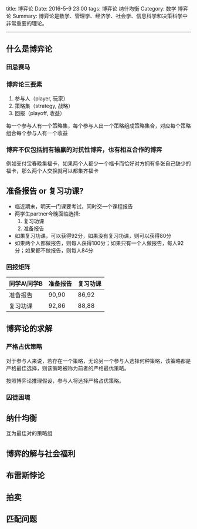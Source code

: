 ﻿title: 博弈论
Date: 2016-5-9 23:00
tags: 博弈论 纳什均衡
Category: 数学 博弈论
Summary: 博弈论是数学、管理学、经济学、社会学、信息科学和决策科学中非常重要的理论。

---

## 什么是博弈论

### 田忌赛马

### 博弈论三要素

 1. 参与人（player, 玩家）
 2. 策略集（strategy, 战略）
 3. 回报（playoff, 收益）

每一个参与人有一个策略集，每个参与人出一个策略组成策略集合，对应每个策略组合每个参与人有一个收益

### 博弈不仅包括拥有输赢的对抗性博弈，也有相互合作的博弈

例如支付宝春晚集福卡，如果两个人都少一个福卡而恰好对方拥有多张自己缺少的福卡，那么两个人交换就可以都集齐福卡

## 准备报告 or 复习功课?

 - 临近期末，明天一门课要考试，同时交一个课程报告
 - 两学生partner今晚面临选择:
     1. 复习功课
     2. 准备报告
 - 如果复习功课，可以获得92分，如果没有复习功课，则可以获得80分
 - 如果两个人都做报告，则每人获得100分；如果只有一个人做报告，每人92分；如果都不做报告，则每人84分


### 回报矩阵
|同学A\同学B  | 准备报告 | 复习功课|
|-------------|----------|---------|
|准备报告     |  90,90   |  86,92  |
|复习功课     |  92,86   |  88,88  |

## 博弈论的求解

### 严格占优策略

对于参与人来说，若存在一个策略，无论另一个参与人选择何种策略，该策略都是严格最佳选择，则该策略被称为前者的严格最优策略。

按照博弈论推理假设，参与人将选择严格占优策略。

### 囚徒困境

## 纳什均衡

互为最佳对的策略组

## 博弈的解与社会福利

## 布雷斯悖论

## 拍卖

## 匹配问题



